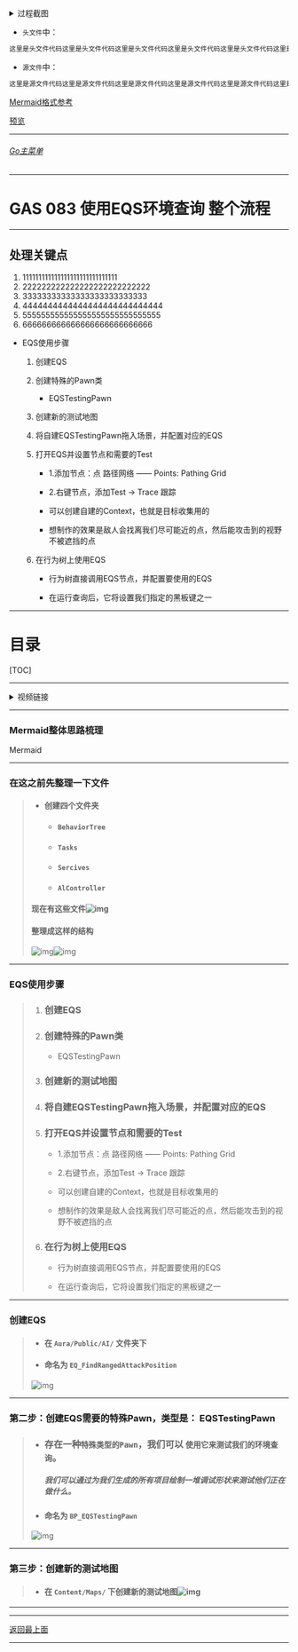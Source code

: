 <details>
<summary>过程截图</summary>

>

------

</details>




+ `头文件`中：
```cpp
这里是头文件代码这里是头文件代码这里是头文件代码这里是头文件代码这里是头文件代码这里是头文件代码
```

+ `源文件`中：
```cpp
这里是源文件代码这里是源文件代码这里是源文件代码这里是源文件代码这里是源文件代码这里是源文件代码
```

[Mermaid格式参考](https://github.com/liyunlong618/LiYunLongKnowledgeLibrary/blob/main/Mermaid%E6%A0%BC%E5%BC%8F%E5%8F%82%E8%80%83.md)

[预览](https://github.com/liyunlong618/LiYunLongKnowledgeLibrary/tree/main/UECPP/Models/GAS/GAS_2_Aura)



___________________________________________________________________________________________
###### [Go主菜单](../MainMenu.md)
___________________________________________________________________________________________

# GAS 083 使用EQS环境查询 整个流程

___________________________________________________________________________________________

## 处理关键点

1. 111111111111111111111111111111
2. 222222222222222222222222222
3. 33333333333333333333333333
4. 4444444444444444444444444444
5. 555555555555555555555555555555
6. 666666666666666666666666666

- EQS使用步骤

  1. 创建EQS

  2. 创建特殊的Pawn类
       - EQSTestingPawn
  

  3. 创建新的测试地图

  4. 将自建EQSTestingPawn拖入场景，并配置对应的EQS

  5. 打开EQS并设置节点和需要的Test

       - 1.添加节点：点 路径网络 —— Points: Pathing Grid

  
       - 2.右键节点，添加Test -> Trace 跟踪
  

       - 可以创建自建的Context，也就是目标收集用的

  
       - 想制作的效果是敌人会找离我们尽可能近的点，然后能攻击到的视野不被遮挡的点
  

  6. 在行为树上使用EQS
  
       - 行为树直接调用EQS节点，并配置要使用的EQS
  
  
       - 在运行查询后，它将设置我们指定的黑板键之一
  

___________________________________________________________________________________________

# 目录


[TOC]


___________________________________________________________________________________________

<details>
<summary>视频链接</summary>

[11. Environment Queries](https://www.bilibili.com/video/BV1JD421E7yC/?p=171&vd_source=9e1e64122d802b4f7ab37bd325a89e6c)

[12. EQS Tests](https://www.bilibili.com/video/BV1JD421E7yC?p=172&vd_source=9e1e64122d802b4f7ab37bd325a89e6c)

[13. Distance Test](https://www.bilibili.com/video/BV1JD421E7yC?p=173&vd_source=9e1e64122d802b4f7ab37bd325a89e6c)

[14. Using EQS Queries in Behavior Tree](https://www.bilibili.com/video/BV1JD421E7yC?p=174&vd_source=9e1e64122d802b4f7ab37bd325a89e6c)

------

</details>

___________________________________________________________________________________________

### Mermaid整体思路梳理

Mermaid

___________________________________________________________________________________________

### 在这之前先整理一下文件

> - #### 创建四个文件夹
>
>   - #### `BehaviorTree`
>
>   - #### `Tasks`
>
>   - #### `Sercives` 
>
>   - #### `AlController`
>
> #### 现在有这些文件![img](https://api2.mubu.com/v3/document_image/25165450_d672cc1e-0cdf-45c7-94ae-94218a5a3ea1.png)
>
> #### 整理成这样的结构
>
> ![img](https://api2.mubu.com/v3/document_image/25165450_f2432d30-2f46-4ce1-ea91-707259efbcfc.png)![img](https://api2.mubu.com/v3/document_image/25165450_cbc22f33-e74a-4566-e545-c564f2935df1.png)

------

### EQS使用步骤

> 1. ### 创建EQS
>
> 2. ### 创建特殊的Pawn类
>
>    - EQSTestingPawn
>
>
> 3. ### 创建新的测试地图
>
> 4. ### 将自建EQSTestingPawn拖入场景，并配置对应的EQS
>
> 5. ### 打开EQS并设置节点和需要的Test
>
>      - 1.添加节点：点 路径网络 —— Points: Pathing Grid
>
>      - 2.右键节点，添加Test -> Trace 跟踪
>
>      - 可以创建自建的Context，也就是目标收集用的
>
>      - 想制作的效果是敌人会找离我们尽可能近的点，然后能攻击到的视野不被遮挡的点
>
> 6. ### 在行为树上使用EQS
>
>      - 行为树直接调用EQS节点，并配置要使用的EQS
>
>      - 在运行查询后，它将设置我们指定的黑板键之一

------

### 创建EQS

> - #### 在 `Aura/Public/AI/` 文件夹下
>
> - #### 命名为 `EQ_FindRangedAttackPosition`
>
> ![img](https://api2.mubu.com/v3/document_image/25165450_205b2e60-ea63-4bbc-c410-0920050dad44.png)

------

### 第二步：创建EQS需要的特殊Pawn，类型是： EQSTestingPawn

> - ### 存在一种`特殊类型的Pawn`，我们可以 `使用它来测试我们的环境查询`。
>
>   ##### 我们可以通过为我们生成的所有项目绘制一堆调试形状来测试他们正在做什么。
>
> - #### 命名为 `BP_EQSTestingPawn`
>
>
> ![img](https://api2.mubu.com/v3/document_image/25165450_4d5d06a6-9f6f-4f5e-b16f-5f84e9133e18.png)

------

### 第三步：创建新的测试地图

> - #### 在 `Content/Maps/` 下创建新的测试地图![img](https://api2.mubu.com/v3/document_image/25165450_0508e633-0638-4560-8227-8b736032f6db.png)

------






































































___________________________________________________________________________________________

[返回最上面](#Go主菜单)

___________________________________________________________________________________________